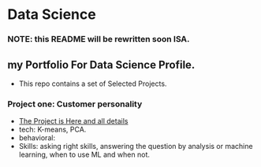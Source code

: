 # Data Science
### NOTE: this README will be rewritten soon ISA.
## my Portfolio For Data Science Profile.

- This repo contains a set of Selected Projects.

### Project one: Customer personality
- [The Project is Here and all details](./Customer-Personality/)
- tech: K-means, PCA.
- behavioral: 
- Skills: asking right skills, answering the question by analysis or machine learning, when to use ML and when not.



